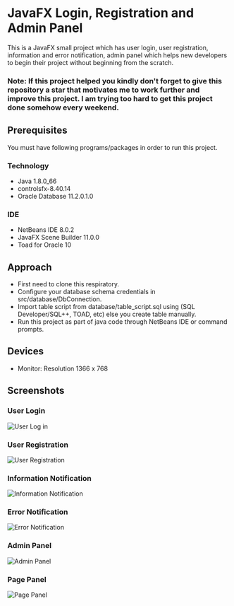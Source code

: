 # JavaFX Login, Registration and Admin Panel
This is a JavaFX small project which has user login, user registration, information and error notification, admin panel which helps new developers to begin their project without beginning from the scratch.

### Note: If this project helped you kindly don't forget to give this repository a star that motivates me to work further and improve this project. I am trying too hard to get this project done somehow every weekend.

## Prerequisites

You must have following programs/packages in order to run this project.

### Technology

* Java 1.8.0_66
* controlsfx-8.40.14
* Oracle Database 11.2.0.1.0

### IDE

* NetBeans IDE 8.0.2
* JavaFX Scene Builder 11.0.0
* Toad for Oracle 10

## Approach

* First need to clone this respiratory.
* Configure your database schema credentials in src/database/DbConnection.
* Import table script from database/table_script.sql using (SQL Developer/SQL++, TOAD, etc) else you create table manually.
* Run this project as part of java code through NetBeans IDE or command prompts.

## Devices

* Monitor: Resolution 1366 x 768

## Screenshots

### User Login
![User Log in](https://raw.github.com/inforkgodara/javafx-login-registration-admin-panel/master/screenshots/javafx-user-login-screenshot.png?raw=true "JavaFX User Login")

### User Registration
![User Registration](https://raw.github.com/inforkgodara/javafx-login-registration-admin-panel/master/screenshots/javafx-user-registration-screenshot.png?raw=true "JavaFX User Registration")

### Information Notification
![Information Notification](https://raw.github.com/inforkgodara/javafx-login-registration-admin-panel/master/screenshots/javafx-information-validation-screenshot.png?raw=true "JavaFX Information Notification")

### Error Notification
![Error Notification](https://raw.github.com/inforkgodara/javafx-login-registration-admin-panel/master/screenshots/javafx-error-validation-screenshot.png?raw=true "JavaFX Error Notification")

### Admin Panel
![Admin Panel](https://raw.github.com/inforkgodara/javafx-login-registration-admin-panel/master/screenshots/javafx-admin-panel-home-screenshot.png?raw=true "JavaFX Admin Panel")

### Page Panel
![Page Panel](https://raw.github.com/inforkgodara/javafx-login-registration-admin-panel/master/screenshots/javafx-admin-panel-page-1-screenshot.png?raw=true "JavaFX Page Panel")
